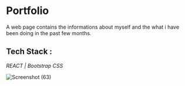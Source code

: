 # Portfolio

A web page contains the informations about myself and the what i have been doing in the past few months.


Tech Stack :
----
*REACT | Bootstrap CSS*


![Screenshot (63)](https://user-images.githubusercontent.com/103952018/191334775-b48b21d5-ecfe-4b15-a3e2-bb4f6232f9cf.png)
